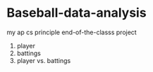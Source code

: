 # Baseball-data-analysis
my ap cs principle end-of-the-classs project


1. player
2. battings
3. player vs. battings
